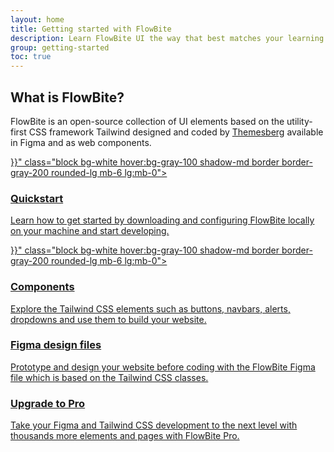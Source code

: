 ```yaml
---
layout: home
title: Getting started with FlowBite
description: Learn FlowBite UI the way that best matches your learning style.
group: getting-started
toc: true
---
```


## What is FlowBite?

FlowBite is an open-source collection of UI elements based on the utility-first CSS framework Tailwind designed and coded by [Themesberg](https://themesberg.com) available in Figma and as web components.

<div class="lg:grid lg:grid-cols-2 lg:gap-8 mt-10">
    <a href="{{< ref "getting-started/quickstart" >}}" class="block bg-white hover:bg-gray-100 shadow-md border border-gray-200 rounded-lg mb-6 lg:mb-0">
        <div class="p-6">
            <h3 class="text-gray-900 font-bold text-2xl tracking-tight mb-2">Quickstart</h3>
            <p class="font-normal text-gray-700">Learn how to get started by downloading and configuring FlowBite locally on your machine and start developing.</p>
        </div>
    </a>
    <a href="{{< ref "components/alerts" >}}" class="block bg-white hover:bg-gray-100 shadow-md border border-gray-200 rounded-lg mb-6 lg:mb-0">
        <div class="p-6">
            <h3 class="text-gray-900 font-bold text-2xl tracking-tight mb-2">Components</h3>
            <p class="font-normal text-gray-700">Explore the Tailwind CSS elements such as buttons, navbars, alerts, dropdowns and use them to build your website.</p>
        </div>
    </a>
    <a href="https://flowbite.design" target="_blank" class="block bg-white hover:bg-gray-100 shadow-md border border-gray-200 rounded-lg mb-6 lg:mb-0">
        <div class="p-6">
            <h3 class="text-gray-900 font-bold text-2xl tracking-tight mb-2">Figma design files</h3>
            <p class="font-normal text-gray-700">Prototype and design your website before coding with the FlowBite Figma file which is based on the Tailwind CSS classes.</p>
        </div>
    </a>
    <a href="https://flowbite.design" target="_blank" class="block bg-white hover:bg-gray-100 shadow-md border border-gray-200 rounded-lg">
        <div class="p-6">
            <h3 class="text-gray-900 font-bold text-2xl tracking-tight mb-2">Upgrade to Pro</h3>
            <p class="font-normal text-gray-700">Take your Figma and Tailwind CSS development to the next level with thousands more elements and pages with FlowBite Pro.</p>
        </div>
    </a>
</div>
